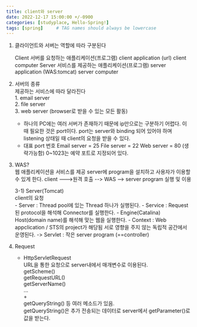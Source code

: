 ```yaml
---
title: client와 server 
date: 2022-12-17 15:00:00 +/-0900
categories: [studyplace, Hello-Spring!]
tags: [spring]     # TAG names should always be lowercase
---
```



1. 클라이언트와 서버는 역할에 따라 구분된다

    Client
      서버를 요청하는 애플리케이션(프로그램)
            client application (url)
            client computer
    Server
            서비스를 제공하는 애플리케이션(프로그램)
             server application (WAS:tomcat)
            server computer

2. 서버의 종류<br>
     제공하는 서비스에 따라 달라진다<br>
        1. email server<br>
        2. file server<br>
        3. web server (browser로 받을 수 있는 모든 활동)

    - 하나의 PC에는 여러 서버가 존재하기 때문에 ip만으로는 구분하기 어렵다. 이때 필요한 것은 port이다. port는 server와 binding 되어 있어야 하며 listening 상태일 때 client의 요청을 받을 수 있다.
    - 대표 port 번호 
        Email server = 25
        File server = 22
        Web server = 80 (생략가능함)
        0~1023는 예약 포트로 지정되어 있다.

3. WAS?<br>
    웹 애플리케이션을 서비스를 제공
    server에 program을 설치하고 사용자가 이용할 수 있게 한다.
    client --->원격 호출 --> WAS --> server program 실행 및 이용

    3-1) Server(Tomcat)<br>
        client의 요청<br>
        - Server : Thread pool에 있는 Thread 하나가 실행된다.
        - Service : Request된 protocol을 해석해 Connector를 실행한다.
        - Engine(Catalina) Host(domain name)를 해석해 맞는 웹을 실행한다.
        - Context : Web appclication / STS의 project가 해당됨 서로 영향을 주지 않는 독립적 공간에서 운영된다.
        -> Servlet : 작은 server program (==controller)
            
4. Request
    - HttpServletRequest<br>
        URL을 통한 요청으로 server내에서 매개변수로 이용된다.<br>
            getScheme()<br>
            getRequestURL()<br>
            getServerName()<br>
            ...<br>
            +<br>
            getQueryString() 등 여러 메소드가 있음.<br>
                getQueryString()은 추가 전송되는 데이터로 server에서 getParameter()로 값을 받는다.



